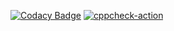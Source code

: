
[![Codacy Badge](https://app.codacy.com/project/badge/Grade/5f06332a350e4d62b8fc7388a4543c26)](https://www.codacy.com/gh/Yogendraman/MiniProject/dashboard?utm_source=github.com&amp;utm_medium=referral&amp;utm_content=Yogendraman/MiniProject&amp;utm_campaign=Badge_Grade)
[![cppcheck-action](https://github.com/Yogendraman/MiniProject/actions/workflows/cppcheck.yml/badge.svg)](https://github.com/Yogendraman/MiniProject/actions/workflows/cppcheck.yml)

